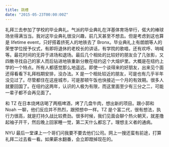```yaml
---
title: 跳槽
date: "2015-05-23T00:00:00Z"
---
```


礼拜三去参加了学校的毕业典礼。气派的毕业典礼在洋基体育场举行，偌大的棒球场坐得满当当。我对这毕业典礼很没兴趣，前几天甚至不想去。但是考虑到这也算是 lifetime event，只好搭着挤死人的地铁去了 Bronx。毕业典礼上有朗朗等人的荣誉学位授予仪式，有即将退休的老校长的讲话，有学院的歌唱，还有欢呼、呐喊等。最花时间的无异于进场和退场。最后几个相处的比较好的朋友合了几张影，又四散寻找自己的家人而后钻进地铁重新分散在纽约这个大熔炉里。大概是在纽约上学的一个特点。所有人都感觉那么地遥远。即使一个谈得来的好朋友，出来见个面还得看看下礼拜档期安排，没办法。X 是一个相处较近的朋友，可是也有几乎半年没见过了。尽管都住在这座城市，可是那顿午饭也快接近一个月的有效期。很多人就要回国了。在纽约这两年，认识的人极为有限，而这里面至少有三分之二，可能一辈子都不会再见面了。

和 TZ 在日本烧烤店喝了两瓶啤酒，烤了几盘牛肉，想出新的项目。跟小郭和 Noah 一聊，他们反应并不热烈，跟预想中一样。TZ 是个富二代，很有想法，执行力很高，就是打持久战比较费劲。很多时候，我们见面会聊个热火朝天，就差撸起袖子开干，然后晚上回家睡一觉，第二天什么都忘了。理想主义者的通病。

NYU 最后一堂课上一个哥们问我要不要去他们公司。网上一搜还蛮有前途，打算礼拜二过去看一看。如果薪水翻番，会立即蹬掉现在的。
